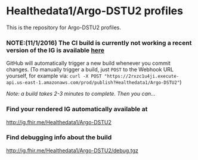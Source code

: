 # Healthedata1/Argo-DSTU2 profiles
This is the repository for Argo-DSTU2 profiles.

### NOTE:(11/1/2016) The CI build is currently not working a recent version of the IG is available [here](http://healthedatainc.com/go-ftp/Argo-DSTU2/)

GitHub will automatically trigger a new build whenever you commit changes.
(To manually trigger a build, just `POST` to the Webhook URL yourself, for example via:
`curl -X POST "https://2rxzc1u4ji.execute-api.us-east-1.amazonaws.com/prod/publish?Healthedata1/Argo-DSTU2"`)

*Note: a build takes 2-3 minutes to complete. Then you can...*

### Find your rendered IG automatically available at

http://ig.fhir.me/Healthedata1/Argo-DSTU2

### Find debugging info about the build

http://ig.fhir.me/Healthedata1/Argo-DSTU2/debug.tgz

